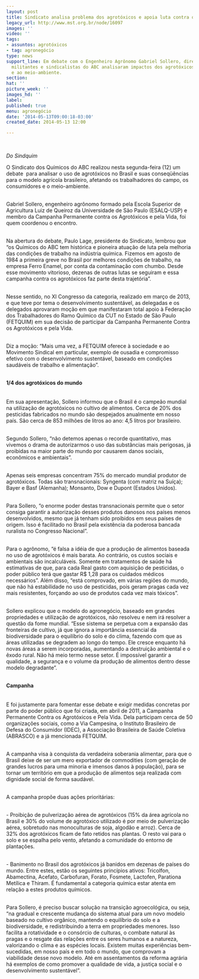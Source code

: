 ```yaml
---
layout: post
title: Sindicato analisa problema dos agrotóxicos e apoia luta contra os venenos agrícolas
legacy_url: http://www.mst.org.br/node/16097
images: ''
video: ''
tags:
- assuntos: agrotóxicos
- tag: agronegócio
type: news
support_line: Em debate com o Engenheiro Agrônomo Gabriel Sollero, diretoria do Sindicato,
  militantes e sindicalistas do ABC analisaram impactos dos agrotóxicos aos trabalhadores
  e ao meio-ambiente.
section: 
hat: ''
picture_week: ''
images_hd: ''
label: 
published: true
menu: agronegócio
date: '2014-05-13T09:00:18-03:00'
created_date: 2014-05-13 12:00

---
```

<p>&nbsp;</p><p><em>Do Sindquim<br></em></p><p>O Sindicato dos Químicos do ABC realizou nesta segunda-feira (12) um debate &nbsp;para analisar o uso de agrotóxicos no Brasil e suas conseqüências para o modelo agrícola brasileiro, afetando os trabalhadores do campo, os consumidores e o meio-ambiente.</p><p><br>Gabriel Sollero, engenheiro agrônomo formado pela Escola Superior de Agricultura Luiz de Queiroz da Universidade de São Paulo (ESALQ-USP) e membro da Campanha Permanente contra os Agrotóxicos e pela Vida, foi quem coordenou o encontro.&nbsp;</p><p><br>Na abertura do debate, Paulo Lage, presidente do Sindicato, lembrou que “os Químicos do ABC tem histórica e pioneira atuação de luta pela melhoria das condições de trabalho na indústria química. Fizemos em agosto de 1984 a primeira greve no Brasil por melhores condições de trabalho, na empresa Ferro Enamel, por conta da contaminação com chumbo. Desde esse movimento vitorioso, dezenas de outras lutas se seguiram e essa campanha contra os agrotóxicos faz parte desta trajetória”.</p><p><br>Nesse sentido, no XI Congresso da categoria, realizado em março de 2013, e que teve por tema o desenvolvimento sustentável, as delegadas e os delegados aprovaram moção em que manifestaram total apoio à Federação dos Trabalhadores do Ramo Químico da CUT no Estado de São Paulo (FETQUIM) em sua decisão de participar da Campanha Permanente Contra os Agrotóxicos e pela Vida.&nbsp;</p><p><br>Diz a moção: “Mais uma vez, a FETQUIM oferece à sociedade e ao Movimento Sindical em particular, exemplo de ousadia e compromisso efetivo com o desenvolvimento sustentável, baseado em condições saudáveis de trabalho e alimentação”.</p><p><br><strong>1/4 dos agrotóxicos do mundo<br></strong><br><br>Em sua apresentação, Sollero informou que o Brasil é o campeão mundial na utilização de agrotóxicos no cultivo de alimentos. Cerca de 20% dos pesticidas fabricados no mundo são despejados anualmente em nosso país. São cerca de 853 milhões de litros ao ano: 4,5 litros por brasileiro.</p><p><br>Segundo Sollero, “não detemos apenas o recorde quantitativo, mas vivemos o drama de autorizarmos o uso das substâncias mais perigosas, já proibidas na maior parte do mundo por causarem danos sociais, econômicos e ambientais”.</p><p><br>Apenas seis empresas concentram 75% do mercado mundial produtor de agrotóxicos. Todas são transnacionais: Syngenta (com matriz na Suíça); Bayer e Basf (Alemanha); Monsanto, Dow e Dupont (Estados Unidos).&nbsp;</p><p><br>Para Sollero, “o enorme poder destas transnacionais permite que o setor consiga garantir a autorização desses produtos danosos nos países menos desenvolvidos, mesmo que já tenham sido proibidos em seus países de origem. Isso é facilitado no Brasil pela existência da poderosa bancada ruralista no Congresso Nacional”.</p><p><br>Para o agrônomo, “é falsa a idéia de que a produção de alimentos baseada no uso de agrotóxicos é mais barata. Ao contrário, os custos sociais e ambientais são incalculáveis. Somente em tratamentos de saúde há estimativas de que, para cada Real gasto com aquisição de pesticidas, o poder público terá que gastar R$ 1,28 para os cuidados médicos necessários”. Além disso, “está comprovado, em várias regiões do mundo, que não há estabilidade no uso de pesticidas, pois geram pragas cada vez mais resistentes, forçando ao uso de produtos cada vez mais tóxicos”.</p><p><br>Sollero explicou que o modelo do agronegócio, baseado em grandes propriedades e utilização de agrotóxicos, não resolveu e nem irá resolver a questão da fome mundial. “Esse sistema se perpetua com a expansão das fronteiras de cultivo, já que ignora a importância essencial da biodiversidade para o equilíbrio do solo e do clima, fazendo com que as áreas utilizadas se degradem ao longo do tempo. Ele cresce enquanto há novas áreas a serem incorporadas, aumentando a destruição ambiental e o êxodo rural. Não há meio termo nesse setor. É impossível garantir a qualidade, a segurança e o volume da produção de alimentos dentro desse modelo degradante”.</p><p><br><strong>Campanha<br></strong><br><br>E foi justamente para fomentar esse debate e exigir medidas concretas por parte do poder público que foi criada, em abril de 2011, a Campanha Permanente Contra os Agrotóxicos e Pela Vida. Dela participam cerca de 50 organizações sociais, como a Via Campesina, o Instituto Brasileiro de Defesa do Consumidor (IDEC), a Associação Brasileira de Saúde Coletiva (ABRASCO) e a já mencionada FETQUIM.</p><p><br>A campanha visa à conquista da verdadeira soberania alimentar, para que o Brasil deixe de ser um mero exportador de commodities (com geração de grandes lucros para uma minoria e imensos danos à população), para se tornar um território em que a produção de alimentos seja realizada com dignidade social de forma saudável.</p><p><br>A campanha propõe duas ações prioritárias:</p><p><br>- Proibição de pulverização aérea de agrotóxicos (15% da área agrícola no Brasil e 30% do volume de agrotóxico utilizado é por meio de pulverização aérea, sobretudo nas monoculturas de soja, algodão e arroz). Cerca de 32% dos agrotóxicos ficam de fato retidos nas plantas. O resto vai para o solo e se espalha pelo vento, afetando a comunidade do entorno de plantações.</p><p><br>- Banimento no Brasil dos agrotóxicos já banidos em dezenas de países do mundo. Entre estes, estão os seguintes princípios ativos: Tricolfon, Abamectina, Acefato, Carbofuran, Forato, Fosmete, Lactofen, Parationa Metílica e Thiram. É fundamental a categoria química estar atenta em relação a estes produtos químicos.</p><p><br>Para Sollero, é preciso buscar solução na transição agroecológica, ou seja, “na gradual e crescente mudança do sistema atual para um novo modelo baseado no cultivo orgânico, mantendo o equilíbrio do solo e a biodiversidade, e redistribuindo a terra em propriedades menores. Isso facilita a rotatividade e o consórcio de culturas, o combate natural às pragas e o resgate das relações entre os seres humanos e a natureza, valorizando o clima e as espécies locais. Existem muitas experiências bem-sucedidas, em nosso país e em todo o mundo, que comprovam a viabilidade desse novo modelo. Até em assentamentos da reforma agrária há exemplos de como promover a qualidade de vida, a justiça social e o desenvolvimento sustentável”.</p><div>&nbsp;</div><p>&nbsp;</p>
